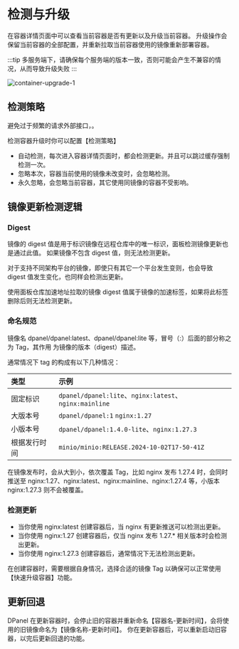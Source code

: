 # 检测与升级 <Badge type="tip" text="DPanel Version >= 1.4.2" />

在容器详情页面中可以查看当前容器是否有更新以及升级当前容器。
升级操作会保留当前容器的全部配置，并重新拉取当前容器使用的镜像重新部署容器。

:::tip
多服务端下，请确保每个服务端的版本一致，否则可能会产生不兼容的情况，从而导致升级失败
:::

<!-- 如果当前容器使用的镜像未检测新版，【快速升级容器】操作等价于【复制当前容器】\
更新完成确认无误后，可使用【清理已停止容器】和【清理未使用镜像】清除掉备份容器数据

。 -->

![container-upgrade-1](https://cdn.w7.cc/dpanel/container-upgrade-1.png)

## 检测策略

避免过于频繁的请求外部接口，。

检测容器升级时你可以配置【检测策略】

- 自动检测，每次进入容器详情页面时，都会检测更新。并且可以跳过缓存强制检测一次。
- 忽略本次，容器当前使用的镜像未改变时，会忽略检测。
- 永久忽略，会忽略当前容器，其它使用同镜像的容器不受影响。


## 镜像更新检测逻辑

### Digest

镜像的 digest 值是用于标识镜像在远程仓库中的唯一标识，面板检测镜像更新也是通过此值。
如果镜像不包含 digest 值，则无法检测更新。

对于支持不同架构平台的镜像，即使只有其它一个平台发生变则，也会导致 digest 值发生变化，也同样会检测出更新。

使用面板仓库加速地址拉取的镜像 digest 值属于镜像的加速标签，如果将此标签删除后则无法检测更新。

### 命名规范

镜像名 dpanel/dpanel:latest、dpanel/dpanel:lite 等，冒号（:）后面的部分称之为 Tag，其作用
为镜像的版本（digest）描述。

通常情况下 tag 的构成有以下几种情况：

| 类型 | 示例 |
| :--- | :--- |
| 固定标识 | `dpanel/dpanel:lite`、`nginx:latest`、`nginx:mainline`|
| 大版本号 | `dpanel/dpanel:1` `nginx:1.27` |
| 小版本号 | `dpanel/dpanel:1.4.0-lite`、`nginx:1.27.3` |
| 根据发行时间 | `minio/minio:RELEASE.2024-10-02T17-50-41Z` |

在镜像发布时，会从大到小，依次覆盖 Tag，比如 nginx 发布 1.27.4 时，会同时推送至
nginx:1.27、nginx:latest、nginx:mainline、nginx:1.27.4 等，小版本 nginx:1.27.3 则不会被覆盖。

### 检测更新

- 当你使用 nginx:latest 创建容器后，当 nginx 有更新推送可以检测出更新。
- 当你使用 nginx:1.27 创建容器后，仅当 nginx 发布 1.27.* 相关版本时会检测出更新。
- 当你使用 nginx:1.27.3 创建容器后，通常情况下无法检测出更新。

在创建容器时，需要根据自身情况，选择合适的镜像 Tag 以确保可以正常使用【快速升级容器】功能。

## 更新回退

DPanel 在更新容器时，会停止旧的容器并重新命名【容器名-更新时间】，会将使用的旧镜像命名为【镜像名称-更新时间】。
你在更新容器后，可以重新启动旧容器，以完后更新回退的功能。